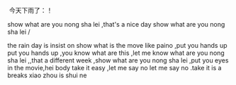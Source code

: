 ​       		今天下雨了：！

show what are you nong sha lei ,that's a nice day show what are you nong sha lei /

the rain day is insist on show what is the move like paino ,put you hands up put you hands up ,you know what are this ,let me know what are you nong sha lei ,,that a different week ,show what are you nong sha lei ,put you eyes in the movie,hei body take it easy ,let me say no let me say no .take it is a breaks xiao zhou is shui ne 